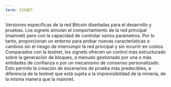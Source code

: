 ```yaml
---
term: SIGNET
---
```


Versiones específicas de la red Bitcoin diseñadas para el desarrollo y pruebas. Los signets simulan el comportamiento de la red principal (mainnet) pero con la capacidad de controlar varios parámetros. Por lo tanto, proporcionan un entorno para probar nuevas características o cambios sin el riesgo de interrumpir la red principal y sin incurrir en costos. Comparados con la testnet, los signets ofrecen un control más estructurado sobre la generación de bloques, a menudo gestionado por una o más entidades de confianza o por un mecanismo de consenso personalizado. Esto permite la creación de escenarios de prueba más predecibles, a diferencia de la testnet que está sujeta a la imprevisibilidad de la minería, de la misma manera que la mainnet.